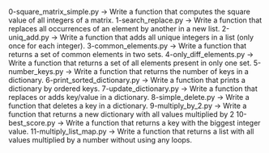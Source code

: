 0-square_matrix_simple.py -> Write a function that computes the square value of all integers of a matrix.
1-search_replace.py -> Write a function that replaces all occurrences of an element by another in a new list.
2-uniq_add.py -> Write a function that adds all unique integers in a list (only once for each integer).
3-common_elements.py -> Write a function that returns a set of common elements in two sets.
4-only_diff_elements.py -> Write a function that returns a set of all elements present in only one set.
5-number_keys.py -> Write a function that returns the number of keys in a dictionary.
6-print_sorted_dictionary.py -> Write a function that prints a dictionary by ordered keys.
7-update_dictionary.py -> Write a function that replaces or adds key/value in a dictionary.
8-simple_delete.py -> Write a function that deletes a key in a dictionary.
9-multiply_by_2.py -> Write a function that returns a new dictionary with all values multiplied by 2
10-best_score.py -> Write a function that returns a key with the biggest integer value.
11-multiply_list_map.py -> Write a function that returns a list with all values multiplied by a number without using any loops.

